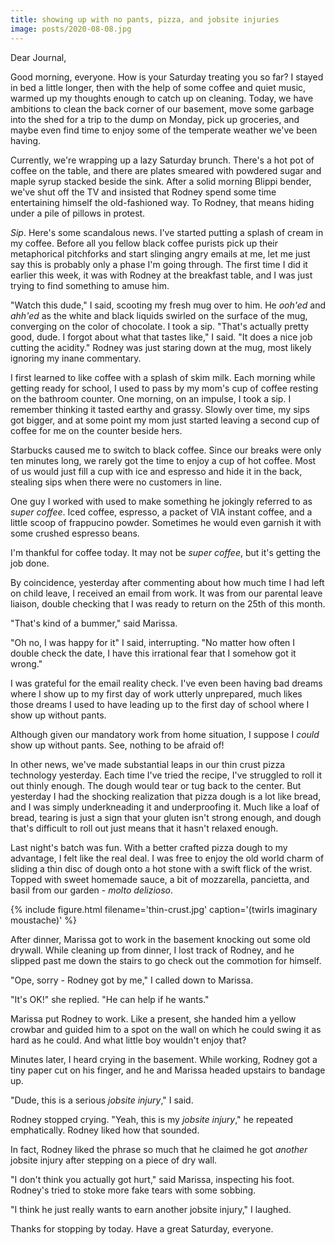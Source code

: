 ```yaml
---
title: showing up with no pants, pizza, and jobsite injuries
image: posts/2020-08-08.jpg
---
```


Dear Journal,

Good morning, everyone.  How is your Saturday treating you so far?  I
stayed in bed a little longer, then with the help of some coffee and
quiet music, warmed up my thoughts enough to catch up on cleaning.
Today, we have ambitions to clean the back corner of our basement,
move some garbage into the shed for a trip to the dump on Monday, pick
up groceries, and maybe even find time to enjoy some of the temperate
weather we've been having.

Currently, we're wrapping up a lazy Saturday brunch.  There's a hot
pot of coffee on the table, and there are plates smeared with powdered
sugar and maple syrup stacked beside the sink.  After a solid morning
Blippi bender, we've shut off the TV and insisted that Rodney spend
some time entertaining himself the old-fashioned way.  To Rodney, that
means hiding under a pile of pillows in protest.

_Sip_.  Here's some scandalous news.  I've started putting a splash of
cream in my coffee.  Before all you fellow black coffee purists pick
up their metaphorical pitchforks and start slinging angry emails at
me, let me just say this is probably only a phase I'm going through.
The first time I did it earlier this week, it was with Rodney at the
breakfast table, and I was just trying to find something to amuse him.

"Watch this dude," I said, scooting my fresh mug over to him.  He
_ooh'ed_ and _ahh'ed_ as the white and black liquids swirled on the
surface of the mug, converging on the color of chocolate.  I took a
sip.  "That's actually pretty good, dude.  I forgot about what that
tastes like," I said.  "It does a nice job cutting the acidity."
Rodney was just staring down at the mug, most likely ignoring my inane
commentary.

I first learned to like coffee with a splash of skim milk.  Each
morning while getting ready for school, I used to pass by my mom's cup
of coffee resting on the bathroom counter.  One morning, on an
impulse, I took a sip.  I remember thinking it tasted earthy and
grassy.  Slowly over time, my sips got bigger, and at some point my
mom just started leaving a second cup of coffee for me on the counter
beside hers.

Starbucks caused me to switch to black coffee.  Since our breaks were
only ten minutes long, we rarely got the time to enjoy a cup of hot
coffee.  Most of us would just fill a cup with ice and espresso and
hide it in the back, stealing sips when there were no customers in
line.

One guy I worked with used to make something he jokingly referred to
as _super coffee_.  Iced coffee, espresso, a packet of VIA instant
coffee, and a little scoop of frappucino powder.  Sometimes he would
even garnish it with some crushed espresso beans.

I'm thankful for coffee today.  It may not be _super coffee_, but it's
getting the job done.

By coincidence, yesterday after commenting about how much time I had
left on child leave, I received an email from work.  It was from our
parental leave liaison, double checking that I was ready to return on
the 25th of this month.

"That's kind of a bummer," said Marissa.

"Oh no, I was happy for it" I said, interrupting.  "No matter how
often I double check the date, I have this irrational fear that I
somehow got it wrong."

I was grateful for the email reality check.  I've even been having bad
dreams where I show up to my first day of work utterly unprepared,
much likes those dreams I used to have leading up to the first day of
school where I show up without pants.

Although given our mandatory work from home situation, I suppose I
_could_ show up without pants.  See, nothing to be afraid of!

In other news, we've made substantial leaps in our thin crust pizza
technology yesterday.  Each time I've tried the recipe, I've struggled
to roll it out thinly enough.  The dough would tear or tug back to the
center.  But yesterday I had the shocking realization that pizza dough
is a lot like bread, and I was simply underkneading it and
underproofing it.  Much like a loaf of bread, tearing is just a sign
that your gluten isn't strong enough, and dough that's difficult to
roll out just means that it hasn't relaxed enough.

Last night's batch was fun.  With a better crafted pizza dough to my
advantage, I felt like the real deal.  I was free to enjoy the old
world charm of sliding a thin disc of dough onto a hot stone with a
swift flick of the wrist.  Topped with sweet homemade sauce, a bit of
mozzarella, pancietta, and basil from our garden - _molto delizioso_.

{% include figure.html
filename='thin-crust.jpg'
caption='(twirls imaginary moustache)' %}

After dinner, Marissa got to work in the basement knocking out some
old drywall.  While cleaning up from dinner, I lost track of Rodney,
and he slipped past me down the stairs to go check out the commotion
for himself.

"Ope, sorry - Rodney got by me," I called down to Marissa.

"It's OK!" she replied.  "He can help if he wants."

Marissa put Rodney to work.  Like a present, she handed him a yellow
crowbar and guided him to a spot on the wall on which he could swing
it as hard as he could.  And what little boy wouldn't enjoy that?

Minutes later, I heard crying in the basement.  While working, Rodney
got a tiny paper cut on his finger, and he and Marissa headed upstairs
to bandage up.

"Dude, this is a serious _jobsite injury_," I said.

Rodney stopped crying.  "Yeah, this is my _jobsite injury_," he
repeated emphatically.  Rodney liked how that sounded.

In fact, Rodney liked the phrase so much that he claimed he got
_another_ jobsite injury after stepping on a piece of dry wall.

"I don't think you actually got hurt," said Marissa, inspecting his
foot.  Rodney's tried to stoke more fake tears with some sobbing.

"I think he just really wants to earn another jobsite injury," I
laughed.

Thanks for stopping by today.  Have a great Saturday, everyone.
